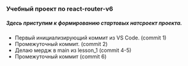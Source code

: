 ### Учебный проект по react-router-v6
##### Здесь приступим к формированию стартовых натсроект проекта. 
* Первый инициализирующий коммит из VS Code. (commit 1)
* Промежуточный коммит. (commit 2)
* Делаю мердж в main из lesson_1 (commit 4-5)
* Промежуточный коммит (commit 6)
